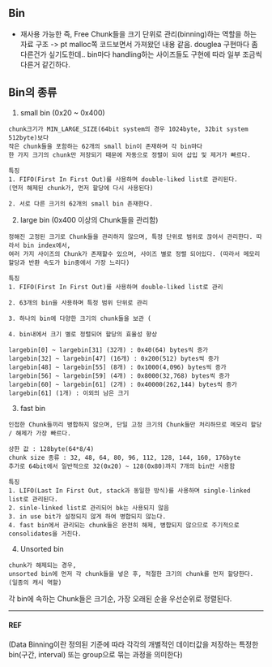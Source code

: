 ## Bin
- 재사용 가능한 즉, Free Chunk들을 크기 단위로 관리(binning)하는 역할을 하는 자료 구조
-> pt malloc쪽 코드보면서 가져왔던 내용 같음.  douglea 구현마다 좀 다른건가 싶기도한데.. bin마다 handling하는 사이즈들도 구현에 따라 일부 조금씩 다른거 같긴하다. 
 

## Bin의 종류 

1. small bin (0x20 ~ 0x400)
```
chunk크기가 MIN_LARGE_SIZE(64bit system의 경우 1024byte, 32bit system 512byte)보다
작은 chunk들을 포함하는 62개의 small bin이 존재하며 각 bin마다
한 가지 크기의 chunk만 저장되기 때문에 자동으로 정렬이 되어 삽입 및 제거가 빠르다.

특징
1. FIFO(First In First Out)를 사용하며 double-liked list로 관리된다.
(먼저 해제된 chunk가, 먼저 할당에 다시 사용된다)

2. 서로 다른 크기의 62개의 small bin 존재한다.

```

2. large bin (0x400 이상의 Chunk들을 관리함)
```
정해진 고정된 크기로 Chunk들을 관리하지 않으며, 특정 단위로 범위로 끊어서 관리한다. 따라서 bin index에서,
여러 가지 사이즈의 Chunk가 존재할수 있으며, 사이즈 별로 정렬 되어있다. (따라서 메모리 할당과 반환 속도가 bin중에서 가장 느리다)

특징
1. FIFO(First In First Out)를 사용하며 double-liked list로 관리

2. 63개의 bin을 사용하며 특정 범위 단위로 관리

3. 하나의 bin에 다양한 크기의 chunk들을 보관 (

4. bin내에서 크기 별로 정렬되어 할당의 효율성 향상

largebin[0] ~ largebin[31] (32개) : 0x40(64) bytes씩 증가
largebin[32] ~ largebin[47] (16개) : 0x200(512) bytes씩 증가
largebin[48] ~ largebin[55] (8개) : 0x1000(4,096) bytes씩 증가
largebin[56] ~ largebin[59] (4개) : 0x8000(32,768) bytes씩 증가
largebin[60] ~ largebin[61] (2개) : 0x40000(262,144) bytes씩 증가
largebin[61] (1개) : 이외의 남은 크기
```

3. fast bin 
```
인접한 Chunk들끼리 병합하지 않으며, 단일 고정 크기의 Chunk들만 처리하므로 메모리 할당 / 해제가 가장 빠르다.

상한 값 : 128byte(64*8/4)
chunk size 종류 : 32, 48, 64, 80, 96, 112, 128, 144, 160, 176byte
추가로 64bit에서 일반적으로 32(0x20) ~ 128(0x80)까지 7개의 bin만 사용함

특징
1. LIFO(Last In First Out, stack과 동일한 방식)를 사용하며 single-linked list로 관리된다.
2. sinle-linked list로 관리되어 bk는 사용되지 않음
3. in use bit가 설정되지 않게 하여 병합되지 않는다.
4. fast bin에서 관리되는 chunk들은 완전히 해제, 병합되지 않으므로 주기적으로 consolidates을 거친다. 
```

4. Unsorted bin
```
chunk가 해제되는 경우,
unsorted bin에 먼저 각 chunk들을 넣은 후, 적절한 크기의 chunk를 먼저 할당한다. (일종의 캐시 역할)
```

각 bin에 속하는 Chunk들은 크기순, 가장 오래된 순을 우선순위로 정렬된다. 

---
#### REF
(Data Binning이란 정의된 기준에 따라 각각의 개별적인 데이터값을 저장하는 특정한 bin(구간, interval) 또는 group으로 묶는 과정을 의미한다)
